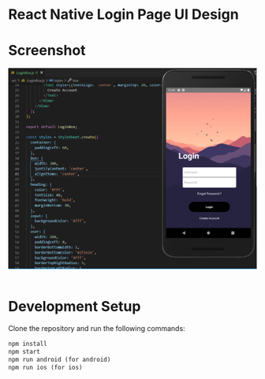 # React Native Login Page UI Design

# Screenshot

<img src="./assets/screenshot/screenshot.png" />


<br />
<br />

# Development Setup


Clone the repository and run the following commands:
```shell
npm install
npm start
npm run android (for android)
npm run ios (for ios)
```